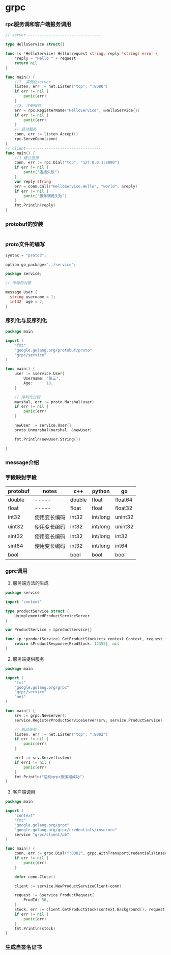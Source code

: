 # grpc

### rpc服务调和客户端报务调用
```go
// server---------------------------------

type HelloService struct{}

func (s *HelloService) Hello(request string, reply *string) error {
	*reply = "Hello " + request
	return nil
}

func main() {
	//1. 实例化server
	listen, err := net.Listen("tcp", ":8080")
	if err != nil {
		panic(err)
	}
	//2. 注册服务
	err = rpc.RegisterName("HelloService", &HelloService{})
	if err != nil {
		panic(err)
	}
	// 启动服务
	conn, err := listen.Accept()
	rpc.ServeConn(conn)
}
// client---------------------------------
func main() {
	//1.建立连接
	conn, err := rpc.Dial("tcp", "127.0.0.1:8080")
	if err != nil {
		panic("连接失败")
	}
	var reply string
	err = conn.Call("HelloService.Hello", "world", &reply)
	if err != nil {
		panic("服务调用失败")
	}
	fmt.Println(reply)
}
```




### protobuf的安装
```

```
### proto文件的编写
```go
syntax = "proto3";

option go_package="../service";

package service;

// 传输的对像

message User {
  string username = 1;
  int32  age = 2;
}
```
### 序列化与反序列化

```go
package main

import (
	"fmt"
	"google.golang.org/protobuf/proto"
	"grpc/service"
)

func main() {
	user := &service.User{
		Username: "张三",
		Age:      18,
	}

	// 序列化过程
	marshal, err := proto.Marshal(user)
	if err != nil {
		panic(err)
	}

	newUser := service.User{}
	proto.Unmarshal(marshal, &newUser)

	fmt.Println(newUser.String())

}

```
### message介绍

### 字段映射字段

|protobuf  |notes  |c++      |python   |go       |
| -------- | ------| ------- | ------- | ------- |
| double   | ----- | double  | float   | float64 |
| float    | ----- | float   | float   | float32 |
| int32    | 使用变长编码|int32| int/long| unint32 | 
| uint32   | 使用变长编码|int32| int/long| unint32 | 
| sint32   | 使用变长编码|int32| int/long| int32   | 
| sint64   | 使用变长编码|int32| int/long| int64   | 
| bool     |           |  bool    | bool| bool   | 

### gprc调用
1. 服务端方法的生成
```go
package service

import "context"

type productService struct {
	UnimplementedProductServiceServer
}

var ProductService = &productService{}

func (p *productService) GetProductStock(ctx context.Context, request *ProductRequest) (*ProductResponse, error) {
	return &ProductResponse{ProdStock: 12355}, nil
}

```
2. 服务端提供服务
```go
package main

import (
	"fmt"
	"google.golang.org/grpc"
	"grpc/service"
	"net"
)

func main() {
	srv := grpc.NewServer()
	service.RegisterProductServiceServer(srv, service.ProductService)

	// 启动服务
	listen, err := net.Listen("tcp", ":8002")
	if err != nil {
		panic(err)
	}

	err1 := srv.Serve(listen)
	if err1 != nil {
		panic(err)
	}
	fmt.Println("启动grpc服务端成功")
}

```
3. 客户端调用
```go
package main

import (
	"context"
	"fmt"
	"google.golang.org/grpc"
	"google.golang.org/grpc/credentials/insecure"
	service "grpc/client/pb"
)

func main() {
	conn, err := grpc.Dial(":8002", grpc.WithTransportCredentials(insecure.NewCredentials()))
	if err != nil {
		panic(err)
	}

	defer conn.Close()

	client := service.NewProductServiceClient(conn)

	request := &service.ProductRequest{
		ProdId: 56,
	}
	stock, err := client.GetProductStock(context.Background(), request)
	if err != nil {
		panic(err)
	}
	fmt.Println(stock)
}

```
### 生成自签名证书
```

```
